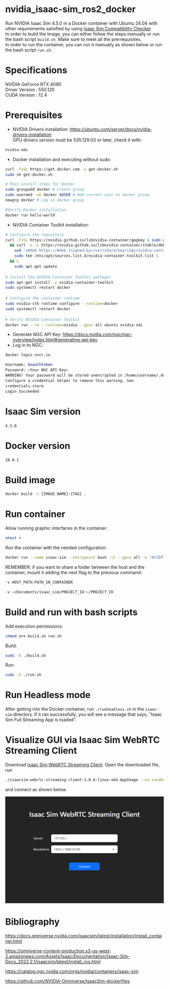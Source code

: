 
# nvidia_isaac-sim_ros2_docker
Run NVIDIA Isaac Sim 4.5.0 in a Docker container with Ubuntu 24.04 with other requirements satisfied by using [Isaac Sim Compatibility Checker](https://docs.isaacsim.omniverse.nvidia.com/latest/installation/download.html).<br>
In order to build the image, you can either follow the steps manually or run the bash script ``build.sh``. Make sure to meet all the prerrequisites.<br>
In order to run the container, you can run it manually as shown below or run the bash script ``run.sh``.<br>

# Specifications
NVIDIA GeForce RTX 4090<br>
Driver Version                            : 550.120<br>
CUDA Version                              : 12.4

# Prerequisites
- NVIDIA Drivers installation: https://ubuntu.com/server/docs/nvidia-drivers-installation<br>
GPU drivers version must be 535.129.03 or later, check it with:
```bash
nvidia-smi
```

- Docker installation and executing without sudo:
```bash
curl -fsSL https://get.docker.com -o get-docker.sh
sudo sh get-docker.sh
```
```bash
# Post-install steps for Docker
sudo groupadd docker # Create group
sudo usermod -aG docker $USER # Add current user to docker group
newgrp docker # Log in docker group
```
```bash
#Verify Docker installation
docker run hello-world
```

- NVIDIA Container Toolkit installation:
```bash
# Configure the repository
curl -fsSL https://nvidia.github.io/libnvidia-container/gpgkey | sudo gpg --dearmor -o /usr/share/keyrings/nvidia-container-toolkit-keyring.gpg \
  && curl -s -L https://nvidia.github.io/libnvidia-container/stable/deb/nvidia-container-toolkit.list | \
    sed 's#deb https://#deb [signed-by=/usr/share/keyrings/nvidia-container-toolkit-keyring.gpg] https://#g' | \
    sudo tee /etc/apt/sources.list.d/nvidia-container-toolkit.list \
  && \
    sudo apt-get update

# Install the NVIDIA Container Toolkit packages
sudo apt-get install -y nvidia-container-toolkit
sudo systemctl restart docker

# Configure the container runtime
sudo nvidia-ctk runtime configure --runtime=docker
sudo systemctl restart docker

# Verify NVIDIA Container Toolkit
docker run --rm --runtime=nvidia --gpus all ubuntu nvidia-smi
```

- Generate NGC API Key: https://docs.nvidia.com/ngc/ngc-overview/index.html#generating-api-key
- Log in to NGC:
```bash
docker login nvcr.io
```
```bash
Username: $oauthtoken
Password: <Your NGC API Key>
WARNING! Your password will be stored unencrypted in /home/username/.docker/config.json.
Configure a credential helper to remove this warning. See
credentials-store
Login Succeeded
```

# Isaac Sim version
``4.5.0``

# Docker version
``28.0.1``

# Build image
```bash
docker build -t {IMAGE_NAME}:{TAG} .
```

# Run container
Allow running graphic interfaces in the container:
```bash
xhost +
```
Run the container with the needed configuration:
```bash
docker run --name isaac-sim --entrypoint bash -it --gpus all -e "ACCEPT_EULA=Y" --rm --network=host   -e "PRIVACY_CONSENT=Y"   -v $HOME/.Xauthority:/root/.Xauthority   -e DISPLAY   -v ~/docker/isaac-sim/cache/kit:/isaac-sim/kit/cache:rw   -v ~/docker/isaac-sim/cache/ov:/root/.cache/ov:rw   -v ~/docker/isaac-sim/cache/pip:/root/.cache/pip:rw   -v ~/docker/isaac-sim/cache/glcache:/root/.cache/nvidia/GLCache:rw   -v ~/docker/isaac-sim/cache/computecache:/root/.nv/ComputeCache:rw   -v ~/docker/isaac-sim/logs:/root/.nvidia-omniverse/logs:rw   -v ~/docker/isaac-sim/data:/root/.local/share/ov/data:rw   -v ~/docker/isaac-sim/documents:/root/Documents:rw   isaac_sim_ros2:4.2.0-Humble
```

REMEMBER: if you want to share a folder between the host and the container, mount it adding the next flag to the previous command:
```bash
-v HOST_PATH:PATH_IN_CONTAINER
```
```bash
-v ~/Documents/isaac_sim/PROJECT_ID:~/PROJECT_ID
```

# Build and run with bash scripts
Add execution permissions:
```bash
chmod u+x build.sh run.sh
```

Build:
```bash
sudo -E ./build.sh 
```

Run:
```bash
sudo -E ./run.sh
```

# Run Headless mode
After getting into the Docker container, run `./runheadless.sh` in the `isaac-sim` directory. If it ran successfully, you will see a message that says, "Isaac Sim Full Streaming App is loaded”.

# Visualize GUI via Isaac Sim WebRTC Streaming Client
Download [Isaac Sim WebRTC Streaming Client](https://docs.isaacsim.omniverse.nvidia.com/latest/installation/download.html). Open the downloaded file, run 
```bash
./isaacsim-webrtc-streaming-client-1.0.6-linux-x64.AppImage --no-sandbox --enable-unsafe-swiftshader
```
and connect as shown below.

![alt text](image.png)


# Bibliography
https://docs.omniverse.nvidia.com/isaacsim/latest/installation/install_container.html

https://omniverse-content-production.s3-us-west-2.amazonaws.com/Assets/Isaac/Documentation/Isaac-Sim-Docs_2022.2.1/isaacsim/latest/install_ros.html

https://catalog.ngc.nvidia.com/orgs/nvidia/containers/isaac-sim

https://github.com/NVIDIA-Omniverse/IsaacSim-dockerfiles
